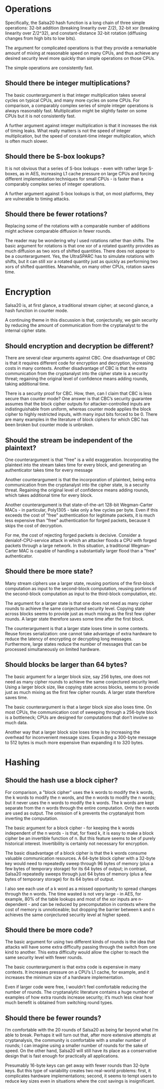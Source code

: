# Operations

Specifically, the Salsa20 hash function is a long chain of three simple operations: 32-bit addition (breaking linearity over Z/2), 32-bit xor (breaking linearity over Z/2^32), and constant-distance 32-bit rotation (diffusing changes from high bits to low bits).

The argument for complicated operations is that they provide a remarkable amount of mixing at reasonable speed on many CPUs, and thus achieve any desired security level more quickly than simple operations on those CPUs.

The simple operations are consistently fast.

## Should there be integer multiplications?
The basic counterargument is that integer multiplication takes several cycles on typical CPUs, and many more cycles on some CPUs. For comparison, a comparably complex series of simple integer operations is always reasonably fast. Multiplication might be slightly faster on some CPUs but it is not consistently fast.

A further argument against integer multiplication is that it increases the risk of timing leaks. What really matters is not the speed of integer multiplication, but the speed of constant-time integer multiplication, which is often much slower.

## Should there be S-box lookups?
It is not obvious that a series of S-box lookups - even with rather large S-boxes, as in AES, increasing L1 cache pressure on large CPUs and forcing different implementation techniques for small CPUs - is faster than a comparably complex series of integer operations.

A further argument against S-box lookups is that, on most platforms, they are vulnerable to timing attacks.

## Should there be fewer rotations?
Replacing some of the rotations with a comparable number of additions might achieve comparable diffusion in fewer rounds.

The reader may be wondering why I used rotations rather than shifts. The basic argument for rotations is that one xor of a rotated quantity provides as much diffusion as two xors of shifted quantities. There does not appear to be a counterargument. Yes, the UltraSPARC has to simulate rotations with shifts, but it can still xor a rotated quantity just as quickly as performing two xors of shifted quantities. Meanwhile, on many other CPUs, rotation saves time.

# Encryption
Salsa20 is, at first glance, a traditional stream cipher; at second glance, a hash function in counter mode.

A continuing theme in this discussion is that, conjecturally, we gain security by reducing the amount of communication from the cryptanalyst to the internal cipher state.

## Should encryption and decryption be different?
There are several clear arguments against CBC. One disadvantage of CBC is that it requires different code for encryption and decryption, increasing costs in many contexts. Another disadvantage of CBC is that the extra communication from the cryptanalyst into the cipher state is a security threat; regaining the original level of confidence means adding rounds, taking additional time.

There is a security proof for CBC. How, then, can I claim that CBC is less secure than counter mode? One answer is that CBC’s security guarantee assumes that the block cipher outputs for attacker-controlled inputs are indistinguishable from uniform, whereas counter mode applies the block cipher to highly restricted inputs, with many input bits forced to be 0. There are many examples in the literature of block ciphers for which CBC has been broken but counter mode is unbroken.

## Should the stream be independent of the plaintext?
One counterargument is that "free" is a wild exaggeration. Incorporating the plaintext into the stream takes time for every block, and generating an authenticator takes time for every message

Another counterargument is that the incorporation of plaintext, being extra communication from the cryptanalyst into the cipher state, is a security threat. Regaining the original level of confidence means adding rounds, which takes additional time for every block.

Another counterargument is that state-of-the-art 128-bit Wegman-Carter MACs - in particular, Poly1305 - take only a few cycles per byte. Even if this exceeds the cost of "free" authentication for legitimate packets, it is much less expensive than "free" authentication for forged packets, because it skips the cost of decryption.

For me, the cost of rejecting forged packets is decisive. Consider a denialof-CPU-service attack in which an attacker floods a CPU with forged packets through a large network. In this situation, a traditional Wegman-Carter MAC is capable of handling a substantially larger flood than a "free" authenticator.

## Should there be more state?
Many stream ciphers use a larger state, reusing portions of the first-block computation as input to the second-block computation, reusing portions of the second-block computation as input to the third-block computation, etc.

The argument for a larger state is that one does not need as many cipher rounds to achieve the same conjectured security level. Copying state across blocks seems to provide just as much mixing as the first few cipher rounds. A larger state therefore saves some time after the first block.

The counterargument is that a larger state loses time in some contexts. Reuse forces serialization: one cannot take advantage of extra hardware to reduce the latency of encrypting or decrypting long messages. Furthermore, large states reduce the number of messages that can be processed simultaneously on limited hardware.

## Should blocks be larger than 64 bytes?
The basic argument for a larger block size, say 256 bytes, one does not need as many cipher rounds to achieve the same conjectured security level. Using a larger block size, like copying state across blocks, seems to provide just as much mixing as the first few cipher rounds. A larger state therefore saves time.

The basic counterargument is that a larger block size also loses time. On most CPUs, the communication cost of sweeping through a 256-byte block is a bottleneck; CPUs are designed for computations that don’t involve so much data.

Another way that a larger block size loses time is by increasing the overhead for inconvenient message sizes. Expanding a 300-byte message to 512 bytes is much more expensive than expanding it to 320 bytes.

# Hashing
## Should the hash use a block cipher?
For comparison, a "block cipher" uses the k words to modify the k words, the k words to modify the n words, and the n words to modify the n words; but it never uses the n words to modify the k words. The k words are kept separate from the n words through the entire computation. Only the n words are used as output. The omission of k prevents the cryptanalyst from inverting the computation.

The basic argument for a block cipher - for keeping the k words independent of the n words - is that, for fixed k, it is easy to make a block cipher be an invertible function of n. But this feature seems to be of purely historical interest. Invertibility is certainly not necessary for encryption.

The basic disadvantage of a block cipher is that the k words consume valuable communication resources. A 64-byte block cipher with a 32-byte key would need to repeatedly sweep through 96 bytes of memory (plus a few bytes of temporary storage) for its 64 bytes of output; in contrast, Salsa20 repeatedly sweeps through just 64 bytes of memory (plus a few bytes of temporary storage) for its 64 bytes of output.

I also see each use of a k word as a missed opportunity to spread changes through the n words. The time wasted is not very large - in AES, for example, 80% of the table lookups and most of the xor inputs are n-dependent - and can be reduced by precomputation in contexts where the cost of memory is unnoticeable; but dropping the barrier between k and n achieves the same conjectured security level at higher speed.

## Should there be more code?
The basic argument for using two different kinds of rounds is the idea that attacks will have some extra difficulty passing through the switch from one kind to another. This extra difficulty would allow the cipher to reach the same security level with fewer rounds.

The basic counterargument is that extra code is expensive in many contexts. It increases pressure on a CPU’s L1 cache, for example, and it increases the minimum size of a hardware implementation.

Even if larger code were free, I wouldn’t feel comfortable reducing the number of rounds. The cryptanalytic literature contains a huge number of examples of how extra rounds increase security; it’s much less clear how much benefit is obtained from switching round types.

## Should there be fewer rounds?
I’m comfortable with the 20 rounds of Salsa20 as being far beyond what I’m able to break. Perhaps it will turn out that, after more extensive attempts at cryptanalysis, the community is comfortable with a smaller number of rounds; I can imagine using a smaller number of rounds for the sake of speed. On the other hand, Salsa20 will still have its place as a conservative design that is fast enough for practically all applications.

Presumably 16-byte keys can get away with fewer rounds than 32-byte keys. But this type of variability creates two real-world problems: first, it complicates hardware implementations; second, it seems to tempt users to reduce key sizes even in situations where the cost savings is insignificant.
